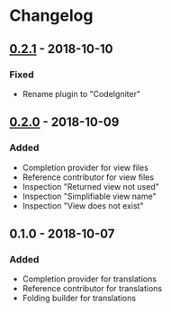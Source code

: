 Changelog
=========
## [0.2.1] - 2018-10-10
### Fixed
- Rename plugin to "CodeIgniter"

## [0.2.0] - 2018-10-09
### Added
- Completion provider for view files
- Reference contributor for view files
- Inspection "Returned view not used"
- Inspection "Simplifiable view name"
- Inspection "View does not exist"

## 0.1.0 - 2018-10-07
### Added
- Completion provider for translations
- Reference contributor for translations
- Folding builder for translations

[0.2.1]: https://github.com/martynassateika/CodeIgniter-phpstorm-plugin/compare/0.2.0...0.2.1
[0.2.0]: https://github.com/martynassateika/CodeIgniter-phpstorm-plugin/compare/0.1.0...0.2.0
